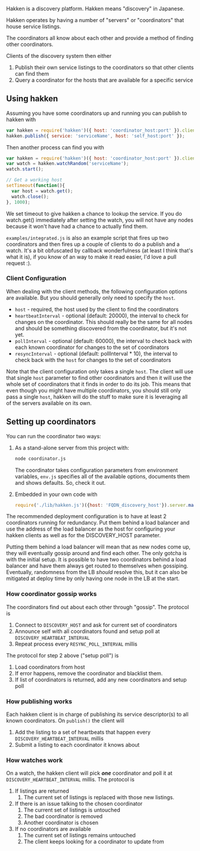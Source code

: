 Hakken is a discovery platform.  Hakken means "discovery" in Japanese.

Hakken operates by having a number of "servers" or "coordinators" that house service listings.

The coordinators all know about each other and provide a method of finding other coordinators.

Clients of the discovery system then either 

1. Publish their own service listings to the coordinators so that other clients can find them
2. Query a coordinator for the hosts that are available for a specific service

## Using hakken

Assuming you have some coordinators up and running you can publish to hakken with

``` javascript
var hakken = require('hakken')({ host: 'coordinator_host:port' }).client.make();
hakken.publish({ service: 'serviceName', host: 'self_host:port' });
```

Then another process can find you with

``` javascript
var hakken = require('hakken')({ host: 'coordinator_host:port' }).client.make();
var watch = hakken.watchRandom('serviceName');
watch.start();

// Get a working host
setTimeout(function(){
  var host = watch.get();
  watch.close();
}, 1000);
```

We set timeout to give hakken a chance to lookup the service.  If you do watch.get() immediately after setting the watch, you will not have any nodes because it won't have had a chance to actually find them.

`examples/integrated.js` is also an example script that fires up two coordinators and then fires up a couple of clients to do a publish and a watch.  It's a bit obfuscated by callback wonderfulness (at least I think that's what it is), if you know of an way to make it read easier, I'd love a pull request :).

### Client Configuration

When dealing with the client methods, the following configuration options are available.  But you should generally only need to specify the `host`.

* `host` - required, the host used by the client to find the coordinators
* `heartbeatInterval` - optional (default: 20000), the interval to check for changes on the coordinator.  This should really be the same for all nodes and should be something discovered from the coordinator, but it's not yet.
* `pollInterval` - optional (default: 60000), the interval to check back with each known coordinator for changes to the set of coordinators
* `resyncInterval` - optional (default: pollInterval * 10), the interval to check back with the `host` for changes to the set of coordinators

Note that the client configuration only takes a single `host`.  The client will use that single `host` parameter to find other coordinators and then it will use the whole set of coordinators that it finds in order to do its job.  This means that even though you might have multiple coordinators, you should still only pass a single `host`, hakken will do the stuff to make sure it is leveraging all of the servers available on its own.

## Setting up coordinators

You can run the coordinator two ways:

1. As a stand-alone server from this project with:

    ``` bash
    node coordinator.js
    ```

    The coordinator takes configuration parameters from environment variables, `env.js` specifies all of the available options, documents them and shows defaults.  So, check it out.

2. Embedded in your own code with

    ``` javascript
    require('./lib/hakken.js')({host: 'FQDN_discovery_host'}).server.makeSimple('localhost', 123456).start();
    ```

The recommended deployment configuration is to have at least 2 coordinators running for redundancy.  Put them behind a load balancer and use the address of the load balancer as the host for configuring your hakken clients as well as for the DISCOVERY_HOST parameter.

Putting them behind a load balancer will mean that as new nodes come up, they will eventually gossip around and find each other.  The only gotcha is with the initial setup.  It is possible to have two coordinators behind a load balancer and have them always get routed to themselves when gossiping.  Eventually, randomness from the LB *should* resolve this, but it can also be mitigated at deploy time by only having one node in the LB at the start.

### How coordinator gossip works

The coordinators find out about each other through "gossip".  The protocol is

1. Connect to `DISCOVERY_HOST` and ask for current set of coordinators
2. Announce self with all coordinators found and setup poll at `DISCOVERY_HEARTBEAT_INTERVAL`
3. Repeat process every `RESYNC_POLL_INTERVAL` millis

The protocol for step 2 above ("setup poll") is

1. Load coordinators from host
2. If error happens, remove the coordinator and blacklist them.
3. If list of coordinators is returned, add any new coordinators and setup poll

### How publishing works

Each hakken client is in charge of publishing its service descriptor(s) to all known coordinators.  On `publish()` the client will

1. Add the listing to a set of heartbeats that happen every `DISCOVERY_HEARTBEAT_INTERVAL` millis
2. Submit a listing to each coordinator it knows about

### How watches work

On a watch, the hakken client will pick ***one*** coordinator and poll it at `DISCOVERY_HEARTBEAT_INTERVAL` millis.  The protocol is

1. If listings are returned
    1. The current set of listings is replaced with those new listings.
2. If there is an issue talking to the chosen coordinator
    1. The current set of listings is untouched
    1. The bad coordinator is removed
    1. Another coordinator is chosen
3. If no coordinators are available
    1. The current set of listings remains untouched
    1. The client keeps looking for a coordinator to update from
